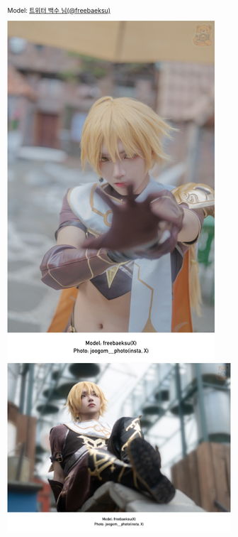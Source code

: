 ﻿---
dddd: 2024.03.30 루덴시아
nickname: 백수
sns_type: x
sns_id: freebaeksu
---

<a name="freebaeksu"></a>
Model: <a href="https://x.com/freebaeksu" target="_blank">트위터 백수 님(@freebaeksu)</a>

![KakaoTalk20240404223504584.jpg](/assets/img/2024/03-30/백수/KakaoTalk20240404223504584.jpg)
![KakaoTalk20240405235304671.jpg](/assets/img/2024/03-30/백수/KakaoTalk20240405235304671.jpg)